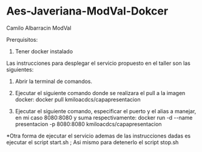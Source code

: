 # Aes-Javeriana-ModVal-Dokcer
Camilo Albarracin ModVal

Prerquisitos: 
1. Tener docker instalado

Las instrucciones para desplegar el servicio propuesto en el taller son las siguientes:

1. Abrir la terminal de comandos.

2. Ejecutar el siguiente comando donde se realizara el pull a la imagen docker: 
docker pull kmiloacdcs/capapresentacion

3. Ejecutar el siguiente comando, especificar el puerto y el alias a manejar, en mi caso 8080:8080 y suma respectivamente: 
docker run -d --name presentacion -p 8080:8080 kmiloacdcs/capapresentacion


*Otra forma de ejecutar el servicio ademas de las instrucciones dadas es ejecutar el script start.sh ; Asi mismo para detenerlo el script stop.sh
